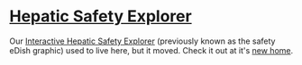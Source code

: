  # [Hepatic Safety Explorer](https://github.com/SafetyGraphics/hep-explorer)

Our [Interactive Hepatic Safety Explorer](https://github.com/SafetyGraphics/hep-explorer) (previously known as the safety eDish graphic) used to live here, but it moved. Check it out at it's [new home](https://github.com/SafetyGraphics/hep-explorer).


